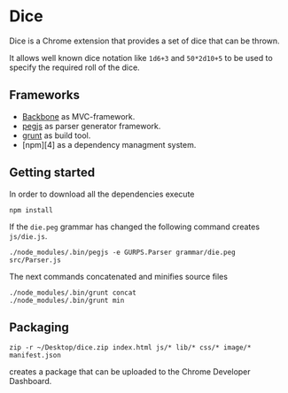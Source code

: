 Dice
====

Dice is a Chrome extension that provides a set of dice that can be thrown.

It allows well known dice notation like `1d6+3` and `50*2d10+5` to be
used to specify the required roll of the dice.

Frameworks
----------

* [Backbone][1] as MVC-framework.
* [pegjs][2] as parser generator framework.
* [grunt][3] as build tool.
* [npm][4] as a dependency managment system.

Getting started
---------------

In order to download all the dependencies execute

    npm install

If the `die.peg` grammar has changed the following command
creates `js/die.js`.

    ./node_modules/.bin/pegjs -e GURPS.Parser grammar/die.peg src/Parser.js 

The next commands concatenated and minifies source files

    ./node_modules/.bin/grunt concat
    ./node_modules/.bin/grunt min

Packaging
---------

    zip -r ~/Desktop/dice.zip index.html js/* lib/* css/* image/* manifest.json

creates a package that can be uploaded to the Chrome Developer
Dashboard.

[1]: http://backbonejs.org/
[2]: http://pegjs.majda.cz/
[3]: http://gruntjs.com/